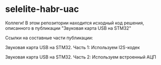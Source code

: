 # selelite-habr-uac
Коллеги! В этом репозитории находится исходный код решения, описанного в публикации "Звуковая карта USB на STM32"

Ссылки на составные части публикации:

Звуковая карта USB на STM32. Часть 1: Используем I2S-кодек

Звуковая карта USB на STM32. Часть 2: Используем встроенный АЦП

